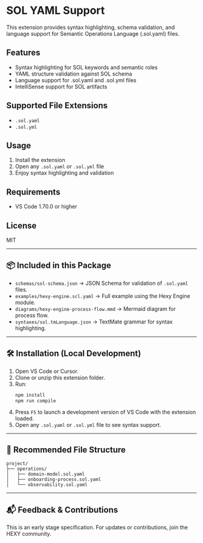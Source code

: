 # SOL YAML Support

This extension provides syntax highlighting, schema validation, and language support for Semantic Operations Language (.sol.yaml) files.

## Features

- Syntax highlighting for SOL keywords and semantic roles
- YAML structure validation against SOL schema
- Language support for .sol.yaml and .sol.yml files
- IntelliSense support for SOL artifacts

## Supported File Extensions

- `.sol.yaml`
- `.sol.yml`

## Usage

1. Install the extension
2. Open any `.sol.yaml` or `.sol.yml` file
3. Enjoy syntax highlighting and validation

## Requirements

- VS Code 1.70.0 or higher

## License

MIT

---

## 📦 Included in this Package

- `schemas/sol-schema.json` → JSON Schema for validation of `.sol.yaml` files.
- `examples/hexy-engine.scl.yaml` → Full example using the Hexy Engine module.
- `diagrams/hexy-engine-process-flow.mmd` → Mermaid diagram for process flow.
- `syntaxes/sol.tmLanguage.json` → TextMate grammar for syntax highlighting.

---

## 🛠 Installation (Local Development)

1. Open VS Code or Cursor.
2. Clone or unzip this extension folder.
3. Run:
   ```bash
   npm install
   npm run compile
   ```
4. Press `F5` to launch a development version of VS Code with the extension loaded.
5. Open any `.sol.yaml` or `.sol.yml` file to see syntax support.

---

## 📁 Recommended File Structure

```
project/
├── operations/
│   ├── domain-model.sol.yaml
│   ├── onboarding-process.sol.yaml
│   └── observability.sol.yaml
```

---

## 📬 Feedback & Contributions

This is an early stage specification. For updates or contributions, join the HEXY community.
